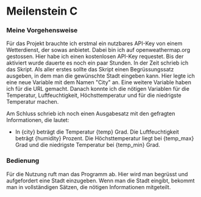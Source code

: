 # Meilenstein C

### Meine Vorgehensweise

Für das Projekt brauchte ich erstmal ein nutzbares API-Key von einem Wetterdienst, der sowas anbietet. Dabei bin ich auf openweathermap.org gestossen. Hier habe ich einen kostenlosen API-Key requestet. Bis der aktiviert wurde dauerte es noch ein paar Stunden. In der Zeit schrieb ich das Skript. Als aller erstes sollte das Skript einen Begrüssungssatz ausgeben, in dem man die gewünschte Stadt eingeben kann. Hier legte ich eine neue Variable mit dem Namen "City" an. Eine weitere Variable haben ich für die URL gemacht. Danach konnte ich die nötigen Variablen für die Temperatur, Luftfeuchtigkeit, Höchsttemperatur und für die niedrigste Temperatur machen.

Am Schluss schrieb ich noch einen Ausgabesatz mit den gefragten Informationen, die lautet: 
- In {city} beträgt die Temperatur {temp} Grad. Die Luftfeuchtigkeit beträgt {humidity} Prozent. Die Höchsttemperatur liegt bei {temp_max} Grad und die niedrigste Temperatur bei {temp_min} Grad.

### Bedienung

Für die Nutzung ruft man das Programm ab. Hier wird man begrüsst und aufgefordert eine Stadt einzugeben. Wenn man die Stadt eingibt, bekommt man in vollständigen Sätzen, die nötigen Informationen mitgeteilt.